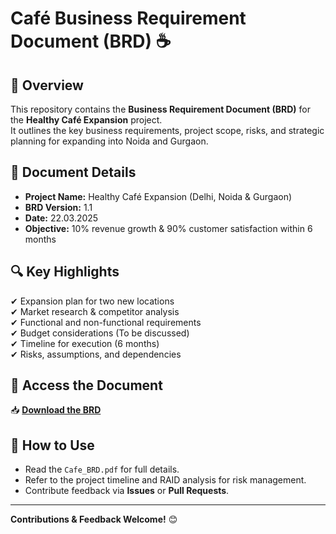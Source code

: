 # Café Business Requirement Document (BRD) ☕  

## 📌 Overview  
This repository contains the **Business Requirement Document (BRD)** for the **Healthy Café Expansion** project.  
It outlines the key business requirements, project scope, risks, and strategic planning for expanding into Noida and Gurgaon.

## 📄 Document Details  
- **Project Name:** Healthy Café Expansion (Delhi, Noida & Gurgaon)  
- **BRD Version:** 1.1  
- **Date:** 22.03.2025  
- **Objective:** 10% revenue growth & 90% customer satisfaction within 6 months  

## 🔍 Key Highlights  
✔ Expansion plan for two new locations  
✔ Market research & competitor analysis  
✔ Functional and non-functional requirements  
✔ Budget considerations (To be discussed)  
✔ Timeline for execution (6 months)  
✔ Risks, assumptions, and dependencies  

## 📂 Access the Document  
📥 **[Download the BRD](Cafe_BRD.pdf)**  

## 🚀 How to Use  
- Read the `Cafe_BRD.pdf` for full details.  
- Refer to the project timeline and RAID analysis for risk management.  
- Contribute feedback via **Issues** or **Pull Requests**.  

---
**Contributions & Feedback Welcome!** 😊
